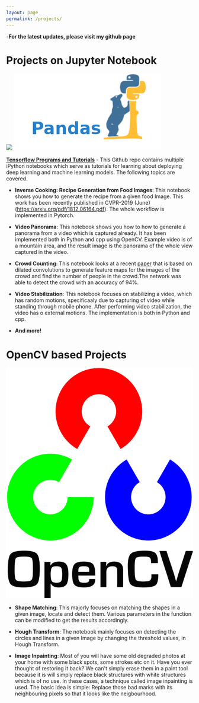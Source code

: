 ```yaml
---
layout: page
permalink: /projects/
---
```


-**For the latest updates, please visit my github page**

Projects on Jupyter Notebook
====================
![](/assets/tf.jpg) ![](/assets/pandas.png)

<a href="https://github.com/krutikabapat/Tensorflow_basics" target="_blank">**Tensorflow Programs and Tutorials**</a> - This Github repo contains multiple iPython notebooks which serve as tutorials for learning about deploying deep learning and machine learning models. The following topics are covered. 
- **Inverse Cooking: Recipe Generation from Food Images**: This notebook shows you how to generate the recipe from a given food Image. This work has been recently published in CVPR-2019 (June) (https://arxiv.org/pdf/1812.06164.pdf). The whole workflow is implemented in Pytorch.  

- **Video Panorama**: This notebook shows you how to how to generate a panorama from a video which is captured already.
It has been implemented both in Python and cpp using OpenCV. Example video is of a mountain area, and the result image is the panorama of the whole view captured in the video.  
- **Crowd Counting**: This notebook looks at a recent [paper](https://arxiv.org/pdf/1802.10062.pdf) that is based on dilated convolutions to generate feature maps for the images of the crowd and find the number of people in the crowd.The network was able to detect the crowd with an accuracy of 94%.  
- **Video Stabilization**: This notebook focuses on stabilizing a video, which has random motions, specificaaly due to capturing of video while standing through mobile phone. After performing video stabilization, the video has o external motions. The implementation is both in Python and cpp.  
- **And more!**

OpenCV based Projects
====================
![](/assets/new.png) 

- **Shape Matching**: This majorly focuses on matching the shapes in a given image, locate and detect them. Various parameters in the function can be modified to get the results accordingly.   

- **Hough Transform**: The notebook mainly focuses on detecting the circles and lines in a given Image by changing the threshold values, in Hough Transform.  
 

- **Image Inpainting**: Most of you will have some old degraded photos at your home with some black spots, some strokes etc on it. Have you ever thought of restoring it back? We can't simply erase them in a paint tool because it is will simply replace black structures with white structures which is of no use. In these cases, a technique called image inpainting is used. The basic idea is simple: Replace those bad marks with its neighbouring pixels so that it looks like the neigbourhood.  
